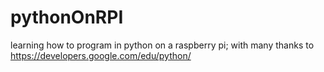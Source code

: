# pythonOnRPI
learning how to program in python on a raspberry pi; with many thanks to
https://developers.google.com/edu/python/
